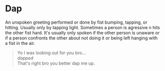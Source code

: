 # Dap
An unspoken greeting performed or done by fist bumping, tapping, or hitting. Usually only by tapping light. Sometimes a person is agressive n hits the other fist hard. It's usually only spoken if the other person is unaware or if a person confronts the other about not doing it or being left hanging with a fist in the air.
> Yo I was looking out for you bro...  
> *dapped*  
> That's right bro you better dap me up.
